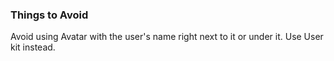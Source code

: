 ### Things to Avoid

Avoid using Avatar with the user's name right next to it or under it. Use User kit instead.
